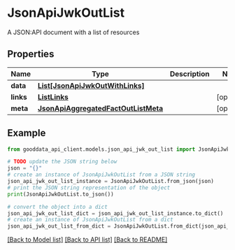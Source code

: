 # JsonApiJwkOutList

A JSON:API document with a list of resources

## Properties

Name | Type | Description | Notes
------------ | ------------- | ------------- | -------------
**data** | [**List[JsonApiJwkOutWithLinks]**](JsonApiJwkOutWithLinks.md) |  | 
**links** | [**ListLinks**](ListLinks.md) |  | [optional] 
**meta** | [**JsonApiAggregatedFactOutListMeta**](JsonApiAggregatedFactOutListMeta.md) |  | [optional] 

## Example

```python
from gooddata_api_client.models.json_api_jwk_out_list import JsonApiJwkOutList

# TODO update the JSON string below
json = "{}"
# create an instance of JsonApiJwkOutList from a JSON string
json_api_jwk_out_list_instance = JsonApiJwkOutList.from_json(json)
# print the JSON string representation of the object
print(JsonApiJwkOutList.to_json())

# convert the object into a dict
json_api_jwk_out_list_dict = json_api_jwk_out_list_instance.to_dict()
# create an instance of JsonApiJwkOutList from a dict
json_api_jwk_out_list_from_dict = JsonApiJwkOutList.from_dict(json_api_jwk_out_list_dict)
```
[[Back to Model list]](../README.md#documentation-for-models) [[Back to API list]](../README.md#documentation-for-api-endpoints) [[Back to README]](../README.md)


